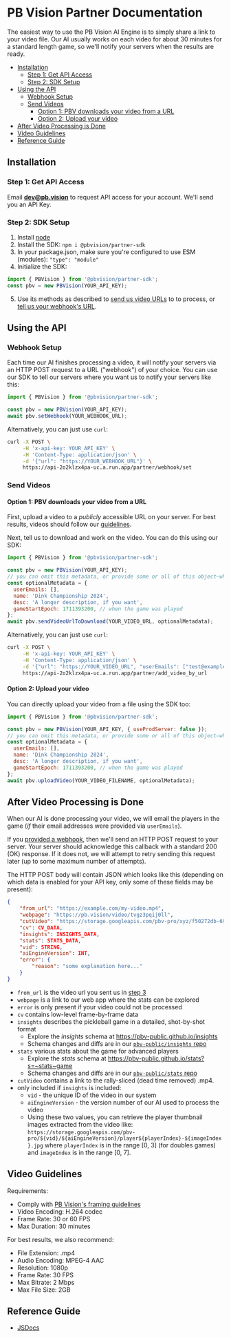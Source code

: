 # PB Vision Partner Documentation <!-- omit in toc -->

The easiest way to use the PB Vision AI Engine is to simply share a link to
your video file. Our AI usually works on each video for about 30 minutes for a
standard length game, so we'll notify your servers when the results are ready.

- [Installation](#installation)
  - [Step 1: Get API Access](#step-1-get-api-access)
  - [Step 2: SDK Setup](#step-2-sdk-setup)
- [Using the API](#using-the-api)
  - [Webhook Setup](#webhook-setup)
  - [Send Videos](#send-videos)
    - [Option 1: PBV downloads your video from a URL](#option-1-pbv-downloads-your-video-from-a-url)
    - [Option 2: Upload your video](#option-2-upload-your-video)
- [After Video Processing is Done](#after-video-processing-is-done)
- [Video Guidelines](#video-guidelines)
- [Reference Guide](#reference-guide)

## Installation

### Step 1: Get API Access

Email **[dev@pb.vision](mailto:dev@pb.vision)** to request API access for your
account. We'll send you an API Key.

### Step 2: SDK Setup

1. Install [node](https://nodejs.org/en/download)
2. Install the SDK: `npm i @pbvision/partner-sdk`
3. In your package.json, make sure you're configured to use ESM (modules): `"type": "module"`
4. Initialize the SDK:

```javascript
import { PBVision } from '@pbvision/partner-sdk';
const pbv = new PBVision(YOUR_API_KEY);
```

5. Use its methods as described to [send us video URLs](#send-videos) to
   to process, or [tell us your webhook's URL](#webhook-setup).

## Using the API

### Webhook Setup

Each time our AI finishes processing a video, it will notify your servers via
an HTTP POST request to a URL ("webhook") of your choice. You can use our SDK
to tell our servers where you want us to notify your servers like this:

```javascript
import { PBVision } from '@pbvision/partner-sdk';

const pbv = new PBVision(YOUR_API_KEY);
await pbv.setWebhook(YOUR_WEBHOOK_URL);
```

Alternatively, you can just use `curl`:

```bash
curl -X POST \
     -H 'x-api-key: YOUR_API_KEY' \
     -H 'Content-Type: application/json' \
     -d '{"url": "https://YOUR_WEBHOOK_URL"}' \
     https://api-2o2klzx4pa-uc.a.run.app/partner/webhook/set
```

### Send Videos

#### Option 1: PBV downloads your video from a URL

First, upload a video to a _publicly_ accessible URL on your server. For best
results, videos should follow our [guidelines](#video-guidelines).

Next, tell us to download and work on the video. You can do this using our SDK:

```javascript
import { PBVision } from '@pbvision/partner-sdk';

const pbv = new PBVision(YOUR_API_KEY);
// you can omit this metadata, or provide some or all of this object—whatever you'd like!
const optionalMetadata = {
  userEmails: [],
  name: 'Dink Championship 2024',
  desc: 'A longer description, if you want',
  gameStartEpoch: 1711393200, // when the game was played
};
await pbv.sendVideoUrlToDownload(YOUR_VIDEO_URL, optionalMetadata);
```

Alternatively, you can just use `curl`:

```bash
curl -X POST \
     -H 'x-api-key: YOUR_API_KEY' \
     -H 'Content-Type: application/json' \
     -d '{"url": "https://YOUR_VIDEO_URL", "userEmails": ["test@example.com"]}' \
     https://api-2o2klzx4pa-uc.a.run.app/partner/add_video_by_url
```

#### Option 2: Upload your video

You can directly upload your video from a file using the SDK too:

```javascript
import { PBVision } from '@pbvision/partner-sdk';

const pbv = new PBVision(YOUR_API_KEY, { useProdServer: false });
// you can omit this metadata, or provide some or all of this object—whatever you'd like!
const optionalMetadata = {
  userEmails: [],
  name: 'Dink Championship 2024',
  desc: 'A longer description, if you want',
  gameStartEpoch: 1711393200, // when the game was played
};
await pbv.uploadVideo(YOUR_VIDEO_FILENAME, optionalMetadata);
```

## After Video Processing is Done

When our AI is done processing your video, we will email the players in the
game (_if_ their email addresses were provided via `userEmails`).

If you [provided a webhook](#webhook-setup), then we'll send
an HTTP POST request to your server. Your server should acknowledge this
callback with a standard 200 (OK) response. If it does not, we will attempt to
retry sending this request later (up to some maximum number of attempts).

The HTTP POST body will contain JSON which looks like this (depending on which
data is enabled for your API key, only some of these fields may be present):

```json
{
    "from_url": "https://example.com/my-video.mp4",
    "webpage": "https://pb.vision/video/tvgz3pqij0ll",
    "cutVideo": "https://storage.googleapis.com/pbv-pro/xyz/f50272db-69a8-49ed-9d92-3a4d067af87c/rallies.mp4",
    "cv": CV_DATA,
    "insights": INSIGHTS_DATA,
    "stats": STATS_DATA,
    "vid": STRING,
    "aiEngineVersion": INT,
    "error": {
        "reason": "some explanation here..."
    }
}
```

- `from_url` is the video url you sent us in [step 3](#send-videos)
- `webpage` is a link to our web app where the stats can be explored
- `error` is only present if your video could not be processed
- `cv` contains low-level frame-by-frame data
- `insights` describes the pickleball game in a detailed, shot-by-shot format
  - Explore the _insights_ schema at <https://pbv-public.github.io/insights>
  - Schema changes and diffs are in our [`pbv-public/insights` repo](https://github.com/pbv-public/insights/blob/dev/CHANGELOG.md)
- `stats` various stats about the game for advanced players
  - Explore the _stats_ schema at <https://pbv-public.github.io/stats?s=~stats~game>
  - Schema changes and diffs are in our [`pbv-public/stats` repo](https://github.com/pbv-public/stats/blob/dev/CHANGELOG.md)
- `cutVideo` contains a link to the rally-sliced (dead time removed) .mp4.
- only included if `insights` is included:
  - `vid` - the unique ID of the video in our system
  - `aiEngineVersion` - the version number of our AI used to process the video
  - Using these two values, you can retrieve the player thumbnail images extracted from the video like: `https://storage.googleapis.com/pbv-pro/${vid}/${aiEngineVersion}/player${playerIndex}-${imageIndex}.jpg` where `playerIndex` is in the range [0, 3] (for doubles games) and `imageIndex` is in the range [0, 7].

## Video Guidelines

Requirements:

- Comply with [PB Vision's framing guidelines](https://help.pb.vision/en/help/articles/1108176-video-recording-and-framing-tips)
- Video Encoding: H.264 codec
- Frame Rate: 30 or 60 FPS
- Max Duration: 30 minutes

For best results, we also recommend:

- File Extension: .mp4
- Audio Encoding: MPEG-4 AAC
- Resolution: 1080p
- Frame Rate: 30 FPS
- Max Bitrate: 2 Mbps
- Max File Size: 2GB

## Reference Guide

- [JSDocs](https://pbv-public.github.io/partner-sdk-nodejs/)
